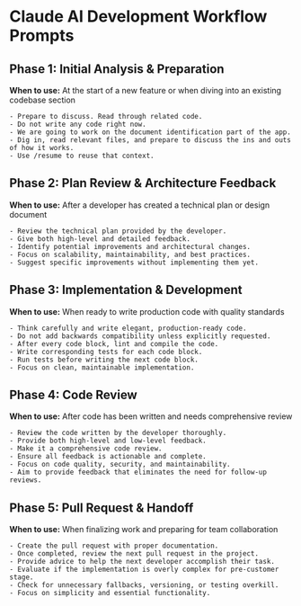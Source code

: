 # Claude AI Development Workflow Prompts

## Phase 1: Initial Analysis & Preparation
**When to use:** At the start of a new feature or when diving into an existing codebase section

```
- Prepare to discuss. Read through related code. 
- Do not write any code right now. 
- We are going to work on the document identification part of the app. 
- Dig in, read relevant files, and prepare to discuss the ins and outs of how it works. 
- Use /resume to reuse that context.
```

## Phase 2: Plan Review & Architecture Feedback  
**When to use:** After a developer has created a technical plan or design document

```
- Review the technical plan provided by the developer.
- Give both high-level and detailed feedback.
- Identify potential improvements and architectural changes.
- Focus on scalability, maintainability, and best practices.
- Suggest specific improvements without implementing them yet.
```

## Phase 3: Implementation & Development
**When to use:** When ready to write production code with quality standards

```
- Think carefully and write elegant, production-ready code.
- Do not add backwards compatibility unless explicitly requested.
- After every code block, lint and compile the code.
- Write corresponding tests for each code block.
- Run tests before writing the next code block.
- Focus on clean, maintainable implementation.
```

## Phase 4: Code Review
**When to use:** After code has been written and needs comprehensive review

```
- Review the code written by the developer thoroughly.
- Provide both high-level and low-level feedback.
- Make it a comprehensive code review.
- Ensure all feedback is actionable and complete.
- Focus on code quality, security, and maintainability.
- Aim to provide feedback that eliminates the need for follow-up reviews.
```

## Phase 5: Pull Request & Handoff
**When to use:** When finalizing work and preparing for team collaboration

```
- Create the pull request with proper documentation.
- Once completed, review the next pull request in the project.
- Provide advice to help the next developer accomplish their task.
- Evaluate if the implementation is overly complex for pre-customer stage.
- Check for unnecessary fallbacks, versioning, or testing overkill.
- Focus on simplicity and essential functionality.
```